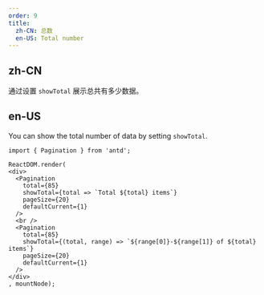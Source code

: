 ```yaml
---
order: 9
title:
  zh-CN: 总数
  en-US: Total number
---
```


## zh-CN

通过设置 `showTotal` 展示总共有多少数据。

## en-US

You can show the total number of data by setting `showTotal`.

````__react
import { Pagination } from 'antd';

ReactDOM.render(
<div>
  <Pagination
    total={85}
    showTotal={total => `Total ${total} items`}
    pageSize={20}
    defaultCurrent={1}
  />
  <br />
  <Pagination
    total={85}
    showTotal={(total, range) => `${range[0]}-${range[1]} of ${total} items`}
    pageSize={20}
    defaultCurrent={1}
  />
</div>
, mountNode);
````
